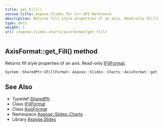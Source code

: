 ```yaml
---
title: get_Fill()
second_title: Aspose.Slides for C++ API Reference
description: Returns fill style properties of an axis. Read-only IFillFormat.
type: docs
weight: 1
url: /aspose.slides.charts/axisformat/get_fill/
---
```

## AxisFormat::get_Fill() method


Returns fill style properties of an axis. Read-only [IFillFormat](../../../aspose.slides/ifillformat/).

```cpp
System::SharedPtr<IFillFormat> Aspose::Slides::Charts::AxisFormat::get_Fill() override
```

## See Also

* Typedef [SharedPtr](../../../system/sharedptr/)
* Class [IFillFormat](../../../aspose.slides/ifillformat/)
* Class [AxisFormat](../)
* Namespace [Aspose::Slides::Charts](../../)
* Library [Aspose.Slides](../../../)